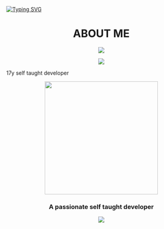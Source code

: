 [![Typing SVG](https://readme-typing-svg.herokuapp.com?font=Kanit&size=35&duration=2000&pause=500&color=F75C5C&width=435&lines=Hi+there;welcome+to+0nsku\'s+profile)](https://github.com/0nsku/)

# <h1 align="center"> ABOUT ME </h1>

<p align="center">
  <a><img src="https://readme-typing-svg.herokuapp.com?color=3DF7E2&size=30&center=true&lines=Self+taught+developer;Experienced+in+python;js+html+css+lua"></a>
</p>
<p align="center">  
<img src="https://komarev.com/ghpvc/?username=0nsku">
</p>

17y self taught developer

<p align="center">
<img src="https://files.catbox.moe/uo1qxi.jpg" width="300"/>
</p>

<h3 align="center">A passionate self taught developer</h3>


<p align="center">  
<img src="https://discord.c99.nl/widget/theme-1/1262567715072376845.png">
</p>
